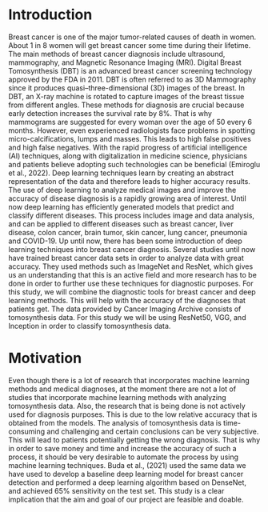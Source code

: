 # Introduction
Breast cancer is one of the major tumor-related causes of death in women. About 1 in 8 women will get breast cancer some time during their lifetime. The main methods of breast cancer diagnosis include ultrasound, mammography, and Magnetic Resonance Imaging (MRI). Digital Breast Tomosynthesis (DBT) is an advanced breast cancer screening technology approved by the FDA in 2011. DBT is often referred to as 3D Mammography since it produces quasi–three-dimensional (3D) images of the breast. In DBT, an X-ray machine is rotated to capture images of the breast tissue from different angles. These methods for diagnosis are crucial because early detection increases the survival rate by 8%. That is why mammograms are suggested for every woman over the age of 50 every 6 months. However, even experienced radiologists face problems in spotting micro-calcifications, lumps and masses. This leads to high false positives and high false negatives.
With the rapid progress of artificial intelligence (AI) techniques, along with digitalization in medicine science, physicians and patients believe adopting such technologies can be beneficial (Emiroglu et al., 2022). Deep learning techniques learn by creating an abstract representation of the data and therefore leads to higher accuracy results. The use of deep learning to analyze medical images and improve the accuracy of disease diagnosis is a rapidly growing area of interest. Until now deep learning has efficiently generated models that predict and classify different diseases. This process includes image and data analysis, and can be applied to different diseases such as breast cancer, liver disease, colon cancer, brain tumor, skin cancer, lung cancer, pneumonia and COVID-19.
Up until now, there has been some introduction of deep learning techniques into breast cancer diagnosis. Several studies until now have trained breast cancer data sets in order to analyze data with great accuracy. They used methods such as ImageNet and ResNet, which gives us an understanding that this is an active field and more research has to be done in order to further use these techniques for diagnostic purposes.
For this study, we will combine the diagnostic tools for breast cancer and deep learning methods. This will help with the accuracy of the diagnoses that patients get. The data provided by Cancer Imaging Archive consists of tomosynthesis data. For this study we will be using ResNet50, VGG, and Inception in order to classify tomosynthesis data.
# Motivation
Even though there is a lot of research that incorporates machine learning methods and medical diagnoses, at the moment there are not a lot of studies that incorporate machine learning methods with analyzing tomosynthesis data. Also, the research that is being done is not actively used for diagnosis purposes. This is due to the low relative accuracy that is obtained from the models.
The analysis of tomosynthesis data is time-consuming and challenging and certain conclusions can be very subjective. This will lead to patients potentially getting the wrong diagnosis. That is why in order to save money and time and increase the accuracy of such a process, it should be very desirable to automate the process by using machine learning techniques.
Buda et al., (2021) used the same data we have used to develop a baseline deep learning model for breast cancer detection and performed a deep learning algorithm based on DenseNet, and achieved 65% sensitivity on the test set.
This study is a clear implication that the aim and goal of our project are feasible and doable.
